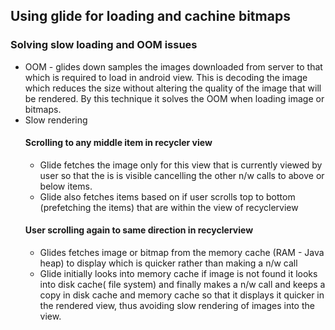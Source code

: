 ## Using glide for loading and cachine bitmaps 
### Solving slow loading and OOM issues 

* OOM - glides down samples the images downloaded from server to that which is required to load in android view. This is decoding the image
which reduces the size without altering the quality of the image that will be rendered. By this technique it solves the OOM when loading
image or bitmaps. 
* Slow rendering
  #### Scrolling to any middle item in recycler view 
   * Glide fetches the image only for this view that is currently viewed by user so that the is is visible cancelling the other n/w calls
    to above or below items. 
   * Glide also fetches items based on if user scrolls top to bottom (prefetching the items) that are within the view of recyclerview
  #### User scrolling again to same direction in recyclerview
   * Glides fetches image or bitmap from the memory cache (RAM - Java heap) to display which is quicker rather than making a n/w call
   * Glide initially looks into memory cache if image is not found it looks into disk cache( file system) and finally makes a n/w call
   and keeps a copy in disk cache and memory cache so that it displays it quicker in the rendered view, thus avoiding slow rendering of 
   images into the view. 
